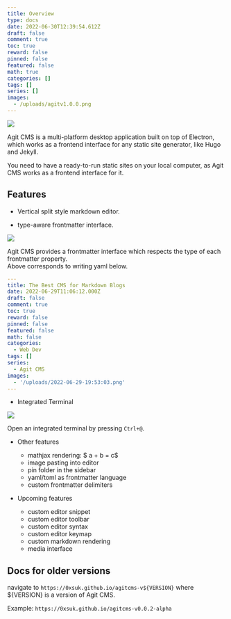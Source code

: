 ```yaml
---
title: Overview
type: docs
date: 2022-06-30T12:39:54.612Z
draft: false
comment: true
toc: true
reward: false
pinned: false
featured: false
math: true
categories: []
tags: []
series: []
images:
  - /uploads/agitv1.0.0.png
---
```

![](/uploads/agitv1.0.0.png)

Agit CMS is a multi-platform desktop application built on top of Electron, which works as a frontend interface for any static site generator, like Hugo and Jekyll.  

You need to have a ready-to-run static sites on your local computer, as Agit CMS works as a frontend interface for it. 

## Features
- Vertical split style markdown editor.

- type-aware frontmatter interface.

![](/uploads/frontmatterv1.0.0.png)


Agit CMS provides a frontmatter interface which respects the type of each frontmatter property.  
Above corresponds to writing yaml below.
```yaml
---
title: The Best CMS for Markdown Blogs
date: 2022-06-29T11:06:12.000Z
draft: false
comment: true
toc: true
reward: false
pinned: false
featured: false
math: false
categories:
  - Web Dev
tags: []
series:
  - Agit CMS
images:
  - '/uploads/2022-06-29-19:53:03.png'
---
```

- Integrated Terminal

![](/uploads/interv1.0.0.png)


Open an integrated terminal by pressing `Ctrl+@`.

- Other features
  -  mathjax rendering: $ a + b = c$
  -  image pasting into editor
  -  pin folder in the sidebar
  -  yaml/toml as frontmatter language
  -  custom frontmatter delimiters

- Upcoming features
  - custom editor snippet
  - custom editor toolbar
  - custom editor syntax
  - custom editor keymap
  - custom markdown rendering
  - media interface

## Docs for older versions

navigate to `https://0xsuk.github.io/agitcms-v${VERSION}` where ${VERSION} is a version of Agit CMS.

Example: `https://0xsuk.github.io/agitcms-v0.0.2-alpha`